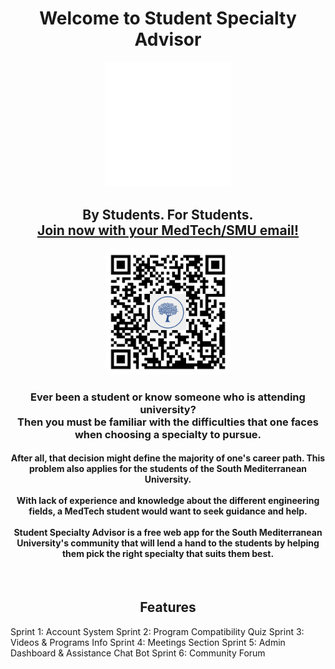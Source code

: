 <h1 align="center">Welcome to Student Specialty Advisor</h1>
<p align="center">
  <img width="200px" src="/client/src/assets/art/logo/logo_white.png?raw=true"></img>
</p>
<h2 align="center">By Students. For Students.
  <br/>
  <a href="https://student-specialty-advisor.herokuapp.com" target="_blank" rel="noreferrer noopener">Join now with your MedTech/SMU email!</a></h2>
<p align="center">
    <img width="200px" src="/client/src/assets/art/logo/qr-code.png"></img>
</p>
<h3 align="center">
Ever been a student or know someone who is attending university?<br/>
Then you must be familiar with the difficulties that one faces when choosing a specialty to pursue.<br/>
</h3>
<h4 align="center">
After all, that decision might define the majority of one's career path. This problem also applies for the students of the South Mediterranean University.<br/><br/>
With lack of experience and knowledge about the different engineering fields, a MedTech student would want to seek guidance and help.<br/><br/>
Student Specialty Advisor is a free web app for the South Mediterranean University's community that will lend a hand to the students by helping them pick the right specialty that suits them best.
</h4><br/>
<h2 align="center">Features</h2>

Sprint 1: Account System
Sprint 2: Program Compatibility Quiz
Sprint 3: Videos & Programs Info
Sprint 4: Meetings Section
Sprint 5: Admin Dashboard & Assistance Chat Bot
Sprint 6: Community Forum

